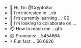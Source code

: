 - 👋 Hi, I’m @CryptoSor
- 👀 I’m interested in ...vb
- 🌱 I’m currently learning ...-00
- 💞️ I’m looking to collaborate on ...
- 📫 How to reach me ...gfh
- 😄 Pronouns: ...5454664
- ⚡ Fun fact: ...56
6626
<!---652
CryptoSor/CryptoSor is a ✨ special ✨ repository because its `README.md` (this file) appears on your GitHub profile.
You can click the Preview link to take a look at your changes.
--->
